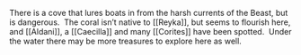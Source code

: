 There is a cove that lures boats in from the harsh currents of the Beast, but is dangerous.  The coral isn’t native to [[Reyka]], but seems to flourish here, and [[Aldani]], a [[Caecilla]] and many [[Corites]] have been spotted.  Under the water there may be more treasures to explore here as well.